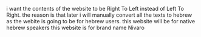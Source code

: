 i want the contents of the website to be Right To Left instead of Left To Right. the reason is that later i will manually convert all the texts to hebrew as the webite is going to be for hebrew users.
this website will be for native hebrew speakers
this website is for brand name Nivaro
